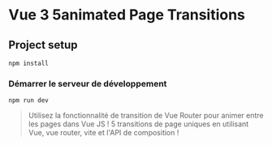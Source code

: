 # Vue 3 5animated Page Transitions

## Project setup
```
npm install
```

### Démarrer le serveur de développement
```
npm run dev
```

> Utilisez la fonctionnalité de transition de Vue Router pour animer entre les pages dans Vue JS ! 5 transitions de page uniques en utilisant Vue, vue router, vite et l'API de composition !